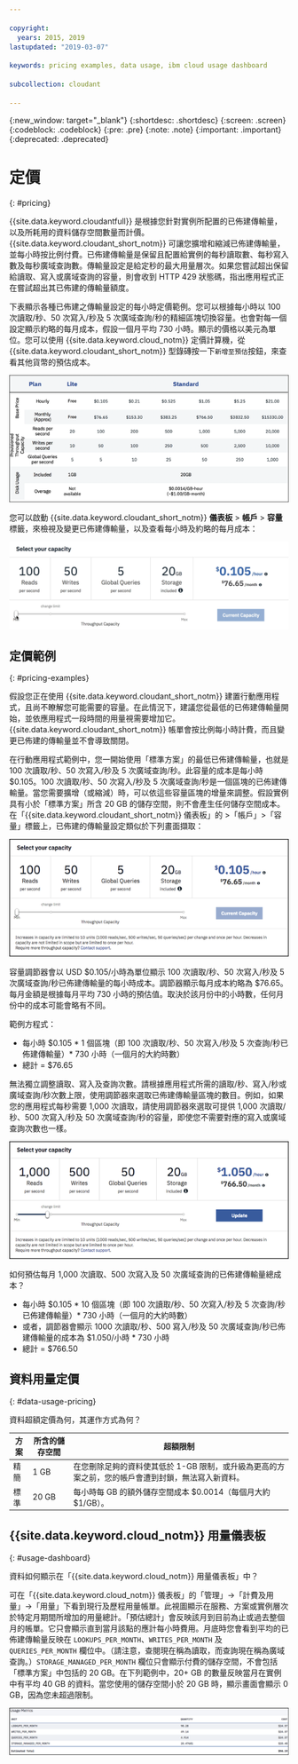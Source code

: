 ```yaml
---

copyright:
  years: 2015, 2019
lastupdated: "2019-03-07"

keywords: pricing examples, data usage, ibm cloud usage dashboard

subcollection: cloudant

---
```


{:new_window: target="_blank"}
{:shortdesc: .shortdesc}
{:screen: .screen}
{:codeblock: .codeblock}
{:pre: .pre}
{:note: .note}
{:important: .important}
{:deprecated: .deprecated}

<!-- Acrolinx: 2019-01-11 -->

# 定價
{: #pricing}

{{site.data.keyword.cloudantfull}} 是根據您針對實例所配置的已佈建傳輸量，以及所耗用的資料儲存空間數量而計價。{{site.data.keyword.cloudant_short_notm}} 可讓您擴增和縮減已佈建傳輸量，並每小時按比例付費。已佈建傳輸量是保留且配置給實例的每秒讀取數、每秒寫入數及每秒廣域查詢數。傳輸量設定是給定秒的最大用量層次。如果您嘗試超出保留給讀取、寫入或廣域查詢的容量，則會收到 HTTP 429 狀態碼，指出應用程式正在嘗試超出其已佈建的傳輸量額度。

下表顯示各種已佈建之傳輸量設定的每小時定價範例。您可以根據每小時以 100 次讀取/秒、50 次寫入/秒及 5 次廣域查詢/秒的精細區塊切換容量。也會對每一個設定顯示約略的每月成本，假設一個月平均 730 小時。顯示的價格以美元為單位。您可以使用 {{site.data.keyword.cloud_notm}} 定價計算機，從 {{site.data.keyword.cloudant_short_notm}} 型錄磚按一下`新增至預估`按鈕，來查看其他貨幣的預估成本。

![定價試算表](../images/pricing_spreadsheet.png)

您可以啟動 {{site.data.keyword.cloudant_short_notm}} **儀表板** > **帳戶** > **容量**標籤，來檢視及變更已佈建傳輸量，以及查看每小時及約略的每月成本： 

![調節器](../images/migrate2.gif)

## 定價範例 
{: #pricing-examples}

假設您正在使用 {{site.data.keyword.cloudant_short_notm}} 建置行動應用程式，且尚不瞭解您可能需要的容量。在此情況下，建議您從最低的已佈建傳輸量開始，並依應用程式一段時間的用量視需要增加它。{{site.data.keyword.cloudant_short_notm}} 帳單會按比例每小時計費，而且變更已佈建的傳輸量並不會導致關閉。 

在行動應用程式範例中，您一開始使用「標準方案」的最低已佈建傳輸量，也就是 100 次讀取/秒、50 次寫入/秒及 5 次廣域查詢/秒。此容量的成本是每小時 $0.105。100 次讀取/秒、50 次寫入/秒及 5 次廣域查詢/秒是一個區塊的已佈建傳輸量。當您需要擴增（或縮減）時，可以依這些容量區塊的增量來調整。假設實例具有小於「標準方案」所含 20 GB 的儲存空間，則不會產生任何儲存空間成本。在「{{site.data.keyword.cloudant_short_notm}} 儀表板」的 >「帳戶」>「容量」標籤上，已佈建的傳輸量設定類似於下列畫面擷取：

![{{site.data.keyword.cloudant_short_notm}} 儀表板容量標籤](../images/cloudant-dashboard.png)

容量調節器會以 USD $0.105/小時為單位顯示 100 次讀取/秒、50 次寫入/秒及 5 次廣域查詢/秒已佈建傳輸量的每小時成本。調節器顯示每月成本約略為 $76.65。每月金額是根據每月平均 730 小時的預估值。取決於該月份中的小時數，任何月份中的成本可能會略有不同。

範例方程式： 

- 每小時 $0.105 \* 1 個區塊（即 100 次讀取/秒、50 次寫入/秒及 5 次查詢/秒已佈建傳輸量）\* 730 小時（一個月的大約時數）
- 總計 = $76.65


無法獨立調整讀取、寫入及查詢次數。請根據應用程式所需的讀取/秒、寫入/秒或廣域查詢/秒次數上限，使用調節器來選取已佈建傳輸量區塊的數目。例如，如果您的應用程式每秒需要 1,000 次讀取，請使用調節器來選取可提供 1,000 次讀取/秒、500 次寫入/秒及 50 次廣域查詢/秒的容量，即使您不需要對應的寫入或廣域查詢次數也一樣。

![已選取更多容量的 {{site.data.keyword.cloudant_short_notm}} 儀表板容量標籤](../images/cloudant-gran-tuning.png)

如何預估每月 1,000 次讀取、500 次寫入及 50 次廣域查詢的已佈建傳輸量總成本？ 

- 每小時 $0.105 \* 10 個區塊（即 100 次讀取/秒、50 次寫入/秒及 5 次查詢/秒已佈建傳輸量）\* 730 小時（一個月的大約時數）
- 或者，調節器會顯示 1000 次讀取/秒、500 寫入/秒及 50 次廣域查詢/秒已佈建傳輸量的成本為 $1.050/小時 \* 730 小時
- 總計 = $766.50

## 資料用量定價
{: #data-usage-pricing}

資料超額定價為何，其運作方式為何？

方案 | 所含的儲存空間 | 超額限制
-----|------------------|--------------
精簡|1 GB| 在您刪除足夠的資料使其低於 1-GB 限制，或升級為更高的方案之前，您的帳戶會遭到封鎖，無法寫入新資料。
標準|20 GB| 每小時每 GB 的額外儲存空間成本 $0.0014（每個月大約 $1/GB）。

## {{site.data.keyword.cloud_notm}} 用量儀表板 
{: #usage-dashboard}

資料如何顯示在「{{site.data.keyword.cloud_notm}} 用量儀表板」中？

可在「{{site.data.keyword.cloud_notm}} 儀表板」的「管理」->「計費及用量」->「用量」下看到現行及歷程用量帳單。此視圖顯示在服務、方案或實例層次於特定月期間所增加的用量總計。「預估總計」會反映該月到目前為止或過去整個月的帳單。它只會顯示直到當月該點的應計每小時費用。月底時您會看到平均的已佈建傳輸量反映在 `LOOKUPS_PER_MONTH`、`WRITES_PER_MONTH` 及 `QUERIES_PER_MONTH` 欄位中。（請注意，查閱現在稱為讀取，而查詢現在稱為廣域查詢。）`STORAGE_MANAGED_PER_MONTH` 欄位只會顯示付費的儲存空間，不會包括「標準方案」中包括的 20 GB。在下列範例中，20+ GB 的數量反映當月在實例中有平均 40 GB 的資料。當您使用的儲存空間小於 20 GB 時，顯示畫面會顯示 0 GB，因為您未超過限制。   

![具有較高 STORAGE_MANAGED_PER_MONTH 的 {{site.data.keyword.cloudant_short_notm}} 儀表板用量度量值視圖](../images/usage-dashboard1.png)


